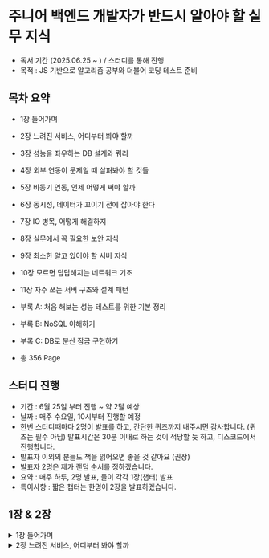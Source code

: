 # 주니어 백엔드 개발자가 반드시 알아야 할 실무 지식

- 독서 기간 (2025.06.25 ~ ) / 스터디를 통해 진행
- 목적 : JS 기반으로 알고리즘 공부와 더불어 코딩 테스트 준비

## 목차 요약

- 1장 들어가며
- 2장 느려진 서비스, 어디부터 봐야 할까
- 3장 성능을 좌우하는 DB 설계와 쿼리
- 4장 외부 연동이 문제일 때 살펴봐야 할 것들
- 5장 비동기 연동, 언제 어떻게 써야 할까
- 6장 동시성, 데이터가 꼬이기 전에 잡아야 한다
- 7장 IO 병목, 어떻게 해결하지
- 8장 실무에서 꼭 필요한 보안 지식
- 9장 최소한 알고 있어야 할 서버 지식
- 10장 모르면 답답해지는 네트워크 기초
- 11장 자주 쓰는 서버 구조와 설계 패턴

- 부록 A: 처음 해보는 성능 테스트를 위한 기본 정리
- 부록 B: NoSQL 이해하기
- 부록 C: DB로 분산 잠금 구현하기
- 총 356 Page

## 스터디 진행

- 기간 : 6월 25일 부터 진행 ~ 약 2달 예상
- 날짜 : 매주 수요일, 10시부터 진행할 예정
- 한번 스터디때마다 2명이 발표를 하고, 간단한 퀴즈까지 내주시면 감사합니다. (퀴즈는 필수 아님)
  발표시간은 30분 이내로 하는 것이 적당할 듯 하고, 디스코드에서 진행합니다.
- 발표자 이외의 분들도 책을 읽어오면 좋을 것 같아요 (권장)
- 발표자 2명은 제가 랜덤 순서를 정하겠습니다.
- 요약 : 매주 하루, 2명 발표, 둘이 각각 1장(챕터) 발표
- 특이사항 : 짧은 챕터는 한명이 2장을 발표하겠습니다.

## 1장 & 2장

<details>
  <summary>1장 들어가며</summary>

DB 커넥션을 닫아주지 않아서 문제가 생겼던 적, 커넥션 연결 시간 설정을 제대로 해주지 않아서 문제가 생겼던 적을 예시로 들면서 책이 시작합니다. 모두가 할 수 있는 실수들 이제는 안해도될 실수를 안하기 위해 이 책을 읽게 됐습니다.

</details>

<details>
  <summary>2장 느려진 서비스, 어디부터 봐야 할까</summary>

> 서비스가 느려졌을 때 어디부터 점검해야 하는지를 실무 관점에서 풀어낸 챕터. 다양한 성능 정검 포인트를 미리 알아두면 실무에서도 도움이 될 것 입니다.

## 처리량(Throughput)과 응답 시간(Response Time)

- 처리량: 단위 시간 내에 처리 가능한 요청 수
- 응답 시간: 클라이언트 요청 → 응답 완료까지 걸린 시간

```mermaid
flowchart LR
A[클라이언트 요청] --> B[서버 처리]
B --> C[DB 조회 / 캐시 확인]
C --> D[응답 생성]
D --> E[클라이언트 응답]
```

### 응답 시간

**TTFB(Time to First Byte)**

> 클라이언트가 요청을 보낸 후, 서버로부터 첫 번째 바이트를 수신할 때까지 걸린 시간

```
[클라이언트 요청] → [서버 수신] → [서버 처리 시작] → [첫 바이트 전송] ← 이 시점까지의 시간
```

- 포함되는 시간
  - 네트워크 왕복 시간(RTT)
  - 서버의 요청 처리 시작 시간
  - 응답 헤더 및 첫 데이터 생성 시간

**📦 TTLB(Time to Last Byte)**

> 클라이언트가 요청을 보낸 후, 서버 응답의 마지막 바이트까지 모두 수신한 시간

```
[요청 시작] → ... → [첫 바이트 수신] → ... → [마지막 바이트 수신] ← 전체 응답 시간
```

- 포함되는 시간

  - TTFB 전체
  - 전체 응답 본문 전송 시간 (payload의 크기, 전송 속도 영향 받음)

- **Bad** TTFB 높음:
  백엔드에서 API 요청 처리에 2초가 걸림 → 첫 바이트가 2초 뒤에 도착

- **Bad** TTLB 높음:
  서버 응답으로 30MB 이미지 데이터를 전송 중 → 마지막 바이트가 도착하는 데 5초

### 처리량

**RPS (Requests Per Second)**

> 1초당 서버가 처리한 HTTP 요청(Request)의 수

예시 상황

- 프론트엔드가 /api/users 요청을 1초에 100번 보내면 → RPS = 100
- 사용자가 웹페이지 접속 시 HTML, CSS, JS 등 여러 개 요청이 발생 → 요청 수가 많아짐

```mermaid
graph LR
User1 --> Server
User2 --> Server
User3 --> Server
Server --> RPS[요청 처리량: 300 RPS]
```

**TPS (Transactions Per Second)**

> 1초당 처리된 트랜잭션(Transaction)의 수

트랜잭션이란?

- 원자적으로 수행되는 연산 단위. 성공하거나, 전부 실패해야 함 (ACID 원칙)
  보통 DB나 금융 시스템에서 많이 쓰임

예시 상황

- 은행 시스템에서 계좌 이체 100건 처리 → TPS = 100
- 게시판에서 게시물 작성, 수정, 삭제 같은 DB 트랜잭션 수행

```mermaid
flowchart LR
A[API 서버] --> B[DB 트랜잭션 처리] --> C[TPS: 50]
```

## 서버 성능 개선 기초

초기에는 성능 개선할게 없지만, 트래픽이 늘고 데이터가 많이질수록 개선해야할 사항들이 보입니다.
이떄 어디를 봐야할까요

### 병목 지점(Bottleneck) 파악

**병목의 위치는 어떤 종류가 있을까?**

1. 애플리케이션 로직
2. 데이터베이스
3. 외부 API
4. 네트워크
5. 디스크 I/O

```mermaid
graph TD
REQ[요청] --> APP[애플리케이션]
APP --> DB[DB 처리]
APP --> EXT[외부 API]
APP --> FS[파일 시스템]
DB --> RES[응답]
EXT --> RES
FS --> RES
```

🔍 병목 위치에 따라 접근 방식이 달라진다.

### 수직 확장과 수평 확장

| 구분      | 설명                    | 예시                          |
| --------- | ----------------------- | ----------------------------- |
| 수직 확장 | 서버 스펙을 올림        | CPU, RAM 업그레이드           |
| 수평 확장 | 서버 인스턴스 수를 늘림 | 서버를 여러 대 두고 부하 분산 |

```mermaid
graph LR
subgraph 수직 확장
S1[서버 1 - 2CPU → 4CPU]
end


subgraph 수평 확장
  S2[서버 1]
  S3[서버 2]
end
LB[로드 밸런서] --> S2
LB --> S3
```

**수직 확장**

특징

- 기존 인프라 구조를 크게 바꾸지 않아도 됨
- 구현이 단순하고 빠름
- 단일 서버 성능을 극대화하는 접근

사용 시점

- 서버 한 대에서 처리하는 로직이 복잡할 때
- DB, 캐시 등 상태 기반 서비스에 적합 (데이터 공유 이슈 있음)
- 시스템이 단순하고 트래픽이 일정 수준 이하일 때

단점

- 확장 한계가 있음 (물리적 한계)
- 비용 대비 효율이 떨어질 수 있음
- 장애 시 리스크가 큼 (SPOF: 단일 장애점)

**수평확장**

특징

- 고가용성, 탄력성 확보에 유리
- 트래픽 증가에 더 유연하게 대응 가능
- 무중단 배포, Blue-Green, Canary 등과도 잘 어울림

사용 시점

- 사용자 수 급증, 트래픽이 많아진 상황
- 웹 서버, API 서버처럼 무상태(Stateless) 서비스
- 클라우드 환경에서 자동 확장을 적용하고 싶을 때

단점

- 아키텍처 복잡도 증가 (로드밸런서, 세션 공유 등 필요)
- 초기 구축 비용과 관리 부담이 있음

## 커넥션을 관리해보자

- DB와의 연결은 비용이 큼 → 매번 연결/해제 X
- 미리 만들어둔 연결을 재사용
- 커넥션 풀이 없으면? → Too many connections, Connection timeout

```mermaid
sequenceDiagram
Client->>App: DB 요청
App->>Pool: 커넥션 요청
Pool->>DB: 연결 유지
DB-->>App: 결과 응답
App-->>Client: 응답 전달
```

**커넥션 풀 튜닝 포인트**

- 크기: 과하면 자원 낭비, 적으면 병목
- 대기 시간: 커넥션이 풀에 없을 때 기다리는 시간
- 최대 유휴 시간: 일정 시간 이상 사용되지 않으면 제거
- 유효성 검사: 커넥션이 죽었는지 확인
- 최대 유지 시간: 커넥션을 너무 오래 쓰지 않도록

### DB 커넥션 풀

개념

DB와의 연결(Connection)을 미리 여러 개 생성해 풀(Pool)에 저장하고,
요청이 들어올 때마다 이 커넥션을 재사용하는 방식.

왜 필요한가?

- DB 연결은 TCP 핸드셰이크, 인증 등 비용이 큼
- 매 요청마다 커넥션을 생성/해제하면 성능 저하, 커넥션 수 과다 발생

### 커넥션 풀 크기

동시에 유지할 수 있는 DB 커넥션의 최대 수

고려 요소 - 설명

- DB의 max connections: RDS 등에서는 하드 제한 존재
- 서버 수 (App 인스턴스 수): 전체 풀 크기 = 각 인스턴스의 풀 크기 × 인스턴스 수
- 평균 처리 시간: 하나의 커넥션을 점유하는 시간에 따라 다름
- 예상 QPS: 처리량 대비 적절한 커넥션 수 필요

  - 너무 작으면 대기 큐 발생 → 병목
  - 너무 크면 DB 자원 초과 → 장애 발생 가능

### 커넥션 대기 시간

커넥션 풀에 사용 가능한 커넥션이 없을 때, 얼마나 기다릴지 설정하는 시간

API SLA 기준: 응답 보장 시간보다 짧게
사용자 UX 기준: 500ms~1초가 일반적 기준
서버 장애 대비: 무한 대기는 비추천 (적절한 fallback 로직 필요)

대기 시간 초과 시 결과

- 예외 발생 (TimeoutError, AcquireTimeoutError)
- 알람 시스템과 연계하여 이상 징후 탐지 가능

**요약**

- 커넥션 풀 크기 설정 시, 모든 WAS 인스턴스 합산해서 DB의 최대 허용 수 이내로 제한해야 함
- 커넥션 대기 시간은 클라이언트 요청 타임아웃보다 살짝 작게 설정
- 유효성 검사 쿼리(SELECT 1 등) 를 주기적으로 돌려 죽은 커넥션 감지
- 장애 상황 대비, Fallback 처리 로직도 반드시 구성 (e.g. Circuit Breaker)

## 최대 유휴 시간, 유효성 검사, 최대 유지 시간

## 캐시를 활용해보자

**캐시 계층 구조**

```mermaid
graph TD
CLIENT --> APP[서버]
APP --> LOCAL[로컬 캐시 - 메모리]
LOCAL --> REMOTE[리모트 캐시 - Redis]
REMOTE --> DB[DB]
```

**캐시 전략**

| 전략             | 설명                                |
| ---------------- | ----------------------------------- |
| 적중률(Hit Rate) | 캐시에서 원하는 데이터를 찾을 확률  |
| 삭제 규칙        | LRU, LFU, TTL 등                    |
| 캐시 사전 적재   | 사용 가능성 높은 데이터를 미리 저장 |
| 캐시 무효화      | DB 변경 시 캐시 동기화 전략 필요    |

### 서버 캐시

> 서버 측에서 자주 요청되는 데이터나 계산 결과를 임시 저장하여 반복되는 요청에 대해 빠르게 응답할 수 있도록 하는 전략

적용 위치

- DB 조회 결과
- 연산 비용이 큰 API 응답
- 외부 API 호출 결과
- HTML SSR 결과 (예: Next.js getStaticProps)

장점

- DB/서버 부하 감소
- 응답 속도 향상
- 비용 절감 (외부 API 호출 최소화 등)

### 적중률과 삭제 규칙

캐시 적중률 (Cache Hit Ratio): 전체 요청 중 캐시를 통해 응답된 비율

- 높을수록 성능 효율 우수
- 낮으면 캐시 전략이 잘못된 것

삭제(만료) 규칙 – Eviction Policy

- LRU (Least Recently Used): 가장 오래 사용되지 않은 항목 삭제
- LFU (Least Frequently Used): 가장 적게 사용된 항목 삭제
- FIFO: 먼저 들어온 항목부터 삭제
- TTL (Time To Live): 저장된 후 일정 시간이 지나면 삭제

### 로컬 캐시 vs 리모트 캐시

| 항목         | 로컬 캐시 (Local)                      | 리모트 캐시 (Remote)          |
| ------------ | -------------------------------------- | ----------------------------- |
| 저장 위치    | 애플리케이션 메모리                    | 별도 캐시 서버 (Redis 등)     |
| 접근 속도    | 매우 빠름 (ms 이내)                    | 네트워크 따라 다름            |
| 데이터 공유  | 불가능 (서버 간 공유 불가)             | 가능 (여러 서버 간 공유 가능) |
| 장애 시 영향 | 앱 프로세스 죽으면 캐시 유실           | 고가용성 구성 가능            |
| 사용 예시    | 짧은 TTL의 데이터, Config, 사용자 설정 | 사용자 세션, 대량 조회 결과   |

### 캐시 사전 적재

정의

자주 쓰이는 데이터를 미리 캐시에 넣어두는 작업

사용 시점

- 서비스 시작 시 (Warm-up)
- 정기적으로 인기 데이터 업데이트
- 대규모 트래픽 이전 (예: 이벤트 직전)

장점

- Cold Start 이슈 방지
- 초기 사용자 경험 개선

### 캐시 무효화 (Cache Invalidation)

**정의**  
캐시에 저장된 데이터가 더 이상 유효하지 않을 때 **제거하거나 갱신**하는 과정

| 전략                         | 설명                                                    | 사용 예시                        |
| ---------------------------- | ------------------------------------------------------- | -------------------------------- |
| TTL 기반 만료                | 일정 시간이 지나면 자동으로 삭제                        | 뉴스, 상품 정보 등               |
| 수동 무효화                  | API 호출 또는 데이터 변경 시 직접 삭제                  | 게시글 수정 후 `del(post:${id})` |
| 버전 기반 무효화             | key에 버전 정보를 포함해 새 버전 요청 시 이전 캐시 무시 | `post:v1:id=123`                 |
| Write-through / Write-behind | DB 변경 시 캐시를 동기화하는 패턴                       | Redis와 RDB 조합                 |

## 가비지 컬렉터와 메모리 사용

- GC는 예측 불가한 멈춤을 유발 → Full GC는 특히 위험
- 메모리 사용량 분석 필수
  - heap, stack, native, off-heap 등을 구분해 추적
- Java, Node.js 같은 언어는 GC 튜닝이 중요

## 응답 데이터 압축

- gzip, Brotli 압축으로 전송량 줄이기
- 응답 크기 ↓ → 네트워크 시간 ↓

## 정적 자원은 어떻게 효율적으로 보내줄까?

- 이미지, JS, CSS → CDN + 브라우저 캐시 적극 활용
- 정적 파일은 /public, S3, Cloudflare, Fastly 등과 연계

```mermaid
sequenceDiagram
Client->>Browser: 요청
Browser->>CDN: 정적 자원 요청
CDN->>Origin Server: (캐시 없음 시) 요청
Origin Server-->>CDN: 파일 전달
CDN-->>Browser: 캐싱된 자원 전달
```

### 정적 자원과 브라우저 캐시

### 정적 자원과 CDN

## 대기 처리 (Queueing)

- 비동기 처리로 사용자 응답 속도 확보
- 메시지 큐(RabbitMQ, Kafka, SQS) 활용

```mermaid
sequenceDiagram
Client->>App: 요청
App->>Queue: 비동기 메시지 전송
Queue->>Worker: 작업 전달
Worker-->>DB: 데이터 저장
```

## 요약

- 병목을 찾는 것이 우선이다 (무작정 코드 최적화 X)
- 커넥션, 캐시, 압축, GC 등 다양한 레이어에서 최적화 포인트가 존재
- 시스템 전반을 이해하고, 원인을 추론할 수 있는 실력이 중요

</details>
